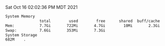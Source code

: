 Sat Oct 16 02:02:36 PM MDT 2021
```bash
System Memory
               total        used        free      shared  buff/cache   available
Mem:           7.7Gi       722Mi       4.7Gi        10Mi       2.3Gi       6.6Gi
Swap:          7.6Gi       353Mi       7.3Gi
System Storage
682M	.
```
```bash
